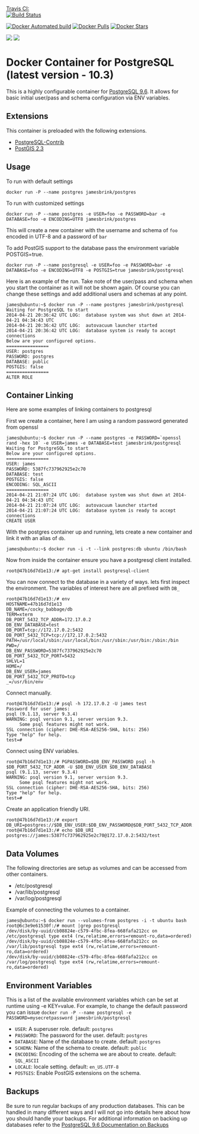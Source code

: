 [Travis CI:  
![Build Status](https://travis-ci.org/jamesbrink/docker-postgres.svg?branch=master)](https://travis-ci.org/jamesbrink/docker-postgres)

[![Docker Automated build](https://img.shields.io/docker/automated/jamesbrink/postgres.svg)](https://hub.docker.com/r/jamesbrink/postgres/)
[![Docker Pulls](https://img.shields.io/docker/pulls/jamesbrink/postgres.svg)](https://hub.docker.com/r/jamesbrink/postgres/)
[![Docker Stars](https://img.shields.io/docker/stars/jamesbrink/postgres.svg)](https://hub.docker.com/r/jamesbrink/postgres/)

[![](https://images.microbadger.com/badges/image/jamesbrink/postgres.svg)](https://microbadger.com/images/jamesbrink/postgres "Get your own image badge on microbadger.com")
[![](https://images.microbadger.com/badges/version/jamesbrink/postgres.svg)](https://microbadger.com/images/jamesbrink/postgres "Get your own version badge on microbadger.com")

Docker Container for PostgreSQL (latest version - 10.3)
=================

This is a highly configurable container for [PostgreSQL 9.6](http://www.postgresql.org/).
It allows for basic initial user/pass and schema configuration via ENV variables.

## Extensions

This container is preloaded with the following extensions.

* [PostgreSQL-Contrib](http://www.postgresql.org/docs/9.6/static/contrib.html)
* [PostGIS 2.3](http://postgis.net/)


## Usage

To run with default settings

```
docker run -P --name postgres jamesbrink/postgres
```

To run with customized settings

```
docker run -P --name postgres -e USER=foo -e PASSWORD=bar -e DATABASE=foo -e ENCODING=UTF8 jamesbrink/postgres
```
This will create a new container with the username and schema of `foo` encoded in UTF-8 and a password of `bar`

To add PostGIS support to the database pass the environment variable POSTGIS=true.
```
docker run -P --name postgresql -e USER=foo -e PASSWORD=bar -e DATABASE=foo -e ENCODING=UTF8 -e POSTGIS=true jamesbrink/postgresql
```

Here is an example of the run. Take note of the user/pass and schema when you start the container as it will not be shown again. Of course you can change these settings and add additional users and schemas at any point.


    james@ubuntu:~$ docker run -P --name postgres jamesbrink/postgresql
    Waiting for PostgreSQL to start
    2014-04-21 20:36:42 UTC LOG:  database system was shut down at 2014-04-21 04:34:43 UTC
    2014-04-21 20:36:42 UTC LOG:  autovacuum launcher started
    2014-04-21 20:36:42 UTC LOG:  database system is ready to accept connections
    Below are your configured options.
    ================
    USER: postgres
    PASSWORD: postgres
    DATABASE: public
    POSTGIS: false
    ================
    ALTER ROLE


## Container Linking

Here are some examples of linking containers to postgresql

First we create a container, here I am using a random password generated from openssl

    james@ubuntu:~$ docker run -P --name postgres -e PASSWORD=`openssl rand -hex 10` -e USER=james -e DATABASE=test jamesbrink/postgresql
    Waiting for PostgreSQL to start
    Below are your configured options.
    ================
    USER: james
    PASSWORD: 5387fc737962925e2c70
    DATABASE: test
    POSTGIS: false
    ENCODING: SQL_ASCII
    ================
    2014-04-21 21:07:24 UTC LOG:  database system was shut down at 2014-04-21 04:34:43 UTC
    2014-04-21 21:07:24 UTC LOG:  autovacuum launcher started
    2014-04-21 21:07:24 UTC LOG:  database system is ready to accept connections
    CREATE USER

With the postgres container up and running, lets create a new container and link it with an alias of `db`.

    james@ubuntu:~$ docker run -i -t --link postgres:db ubuntu /bin/bash

Now from inside the container ensure you have a postgresql client installed.

    root@47b16d7d1e13:/# apt-get install postgresql-client

You can now connect to the database in a variety of ways. lets first inspect the environment. The variables of interest here are all prefixed with `DB_`

    root@47b16d7d1e13:/# env
    HOSTNAME=47b16d7d1e13
    DB_NAME=/cocky_babbage/db
    TERM=xterm
    DB_PORT_5432_TCP_ADDR=172.17.0.2
    DB_ENV_DATABASE=test
    DB_PORT=tcp://172.17.0.2:5432
    DB_PORT_5432_TCP=tcp://172.17.0.2:5432
    PATH=/usr/local/sbin:/usr/local/bin:/usr/sbin:/usr/bin:/sbin:/bin
    PWD=/
    DB_ENV_PASSWORD=5387fc737962925e2c70
    DB_PORT_5432_TCP_PORT=5432
    SHLVL=1
    HOME=/
    DB_ENV_USER=james
    DB_PORT_5432_TCP_PROTO=tcp
    _=/usr/bin/env

Connect manually.

    root@47b16d7d1e13:/# psql -h 172.17.0.2 -U james test
    Password for user james:
    psql (9.1.13, server 9.3.4)
    WARNING: psql version 9.1, server version 9.3.
         Some psql features might not work.
    SSL connection (cipher: DHE-RSA-AES256-SHA, bits: 256)
    Type "help" for help.
    test=#

Connect using ENV variables.

    root@47b16d7d1e13:/# PGPASSWORD=$DB_ENV_PASSWORD psql -h $DB_PORT_5432_TCP_ADDR -U $DB_ENV_USER $DB_ENV_DATABASE
    psql (9.1.13, server 9.3.4)
    WARNING: psql version 9.1, server version 9.3.
         Some psql features might not work.
    SSL connection (cipher: DHE-RSA-AES256-SHA, bits: 256)
    Type "help" for help.
    test=#

Create an application friendly URI.

    root@47b16d7d1e13:/# export DB_URI=postgres://$DB_ENV_USER:$DB_ENV_PASSWORD@$DB_PORT_5432_TCP_ADDR:$DB_PORT_5432_TCP_PORT/$DB_ENV_DATABASE
    root@47b16d7d1e13:/# echo $DB_URI
    postgres://james:5387fc737962925e2c70@172.17.0.2:5432/test

## Data Volumes

The following directories are setup as volumes and can be accessed from other containers.

* /etc/postgresql
* /var/lib/postgresql
* /var/log/postgresql

Example of connecting the volumes to a container.


    james@ubuntu:~$ docker run --volumes-from postgres -i -t ubuntu bash
    root@6c3e9e61530f:/# mount |grep postgresql
    /dev/disk/by-uuid/cb08824e-c579-4fbc-8fea-668fafa212cc on /etc/postgresql type ext4 (rw,relatime,errors=remount-ro,data=ordered)
    /dev/disk/by-uuid/cb08824e-c579-4fbc-8fea-668fafa212cc on /var/lib/postgresql type ext4 (rw,relatime,errors=remount-ro,data=ordered)
    /dev/disk/by-uuid/cb08824e-c579-4fbc-8fea-668fafa212cc on /var/log/postgresql type ext4 (rw,relatime,errors=remount-ro,data=ordered)



## Environment Variables

This is a list of the available environment variables which can be set at runtime using -e KEY=value.
For example, to change the default password you can issue `docker run -P --name postgresql -e PASSWORD=mysecretpassword jamesbrink/postgresql`

* `USER`: A superuser role. default: `postgres`
* `PASSWORD`: The password for the user. default: `postgres`
* `DATABASE`: Name of the database to create. default: `postgres`
* `SCHEMA`: Name of the schema to create. default: `public`
* `ENCODING`: Encoding of the schema we are about to create. default: `SQL_ASCII`
* `LOCALE`: locale setting. default: `en_US.UTF-8`
* `POSTGIS`: Enable PostGIS extensions on the schema.

## Backups

Be sure to run regular backups of any production databases. This can be handled in many different ways and I will not go into details here about how you should handle your backups. For additional information on backing up databases refer to the [PostgreSQL 9.6 Documentation on Backups](http://www.postgresql.org/docs/9.6/static/backup.html)
